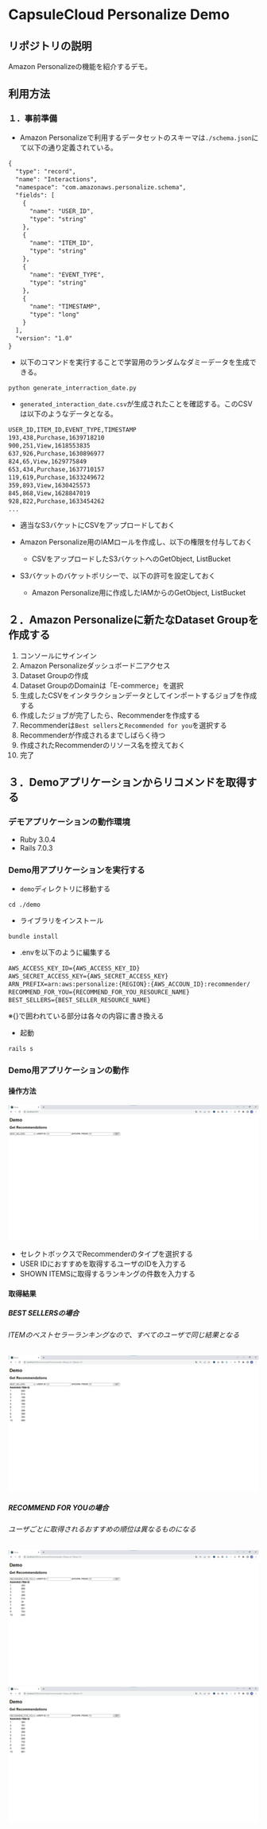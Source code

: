 # CapsuleCloud Personalize Demo

## リポジトリの説明

Amazon Personalizeの機能を紹介するデモ。

## 利用方法

### １．事前準備

- Amazon Personalizeで利用するデータセットのスキーマは`./schema.json`にて以下の通り定義されている。

```(json)
{
  "type": "record",
  "name": "Interactions",
  "namespace": "com.amazonaws.personalize.schema",
  "fields": [
    {
      "name": "USER_ID",
      "type": "string"
    },
    {
      "name": "ITEM_ID",
      "type": "string"
    },
    {
      "name": "EVENT_TYPE",
      "type": "string"
    },
    {
      "name": "TIMESTAMP",
      "type": "long"
    }
  ],
  "version": "1.0"
}
```

- 以下のコマンドを実行することで学習用のランダムなダミーデータを生成できる。

```(shell)
python generate_interraction_date.py
```

- `generated_interaction_date.csv`が生成されたことを確認する。このCSVは以下のようなデータとなる。

```(csv)
USER_ID,ITEM_ID,EVENT_TYPE,TIMESTAMP
193,438,Purchase,1639718210
900,251,View,1618553835
637,926,Purchase,1630896977
824,65,View,1629775849
653,434,Purchase,1637710157
119,619,Purchase,1633249672
359,893,View,1630425573
845,868,View,1628847019
928,822,Purchase,1633454262
...
```

- 適当なS3バケットにCSVをアップロードしておく

- Amazon Personalize用のIAMロールを作成し、以下の権限を付与しておく
  - CSVをアップロードしたS3バケットへのGetObject, ListBucket

- S3バケットのバケットポリシーで、以下の許可を設定しておく
  - Amazon Personalize用に作成したIAMからのGetObject, ListBucket

## ２．Amazon Personalizeに新たなDataset Groupを作成する

1. コンソールにサインイン
2. Amazon Personalizeダッシュボード二アクセス
3. Dataset Groupの作成
4. Dataset GroupのDomainは「E-commerce」を選択
5. 生成したCSVをインタラクションデータとしてインポートするジョブを作成する
6. 作成したジョブが完了したら、Recommenderを作成する
7. Recommenderは`Best sellers`と`Recommended for you`を選択する
8. Recommenderが作成されるまでしばらく待つ
9. 作成されたRecommenderのリソース名を控えておく
10. 完了

## ３．Demoアプリケーションからリコメンドを取得する

### デモアプリケーションの動作環境

- Ruby 3.0.4
- Rails 7.0.3

### Demo用アプリケーションを実行する

- `demo`ディレクトリに移動する

```(shell)
cd ./demo
```

- ライブラリをインストール

```(shell)
bundle install
```

- .envを以下のように編集する

```(text)
AWS_ACCESS_KEY_ID={AWS_ACCESS_KEY_ID}
AWS_SECRET_ACCESS_KEY={AWS_SECRET_ACCESS_KEY}
ARN_PREFIX=arn:aws:personalize:{REGION}:{AWS_ACCOUN_ID}:recommender/
RECOMMEND_FOR_YOU={RECOMMEND_FOR_YOU_RESOURCE_NAME}
BEST_SELLERS={BEST_SELLER_RESOURCE_NAME}
```

※{}で囲われている部分は各々の内容に書き換える

- 起動

```(shell)
rails s
```

### Demo用アプリケーションの動作

#### 操作方法

![demo1](./images/demo1.png)

- セレクトボックスでRecommenderのタイプを選択する
- USER IDにおすすめを取得するユーザのIDを入力する
- SHOWN ITEMSに取得するランキングの件数を入力する

#### 取得結果

##### BEST SELLERSの場合

###### ITEMのベストセラーランキングなので、すべてのユーザで同じ結果となる

![demo2](./images/demo2.png)

##### RECOMMEND FOR YOUの場合

###### ユーザごとに取得されるおすすめの順位は異なるものになる

![demo3](./images/demo3.png)
![demo4](./images/demo4.png)
